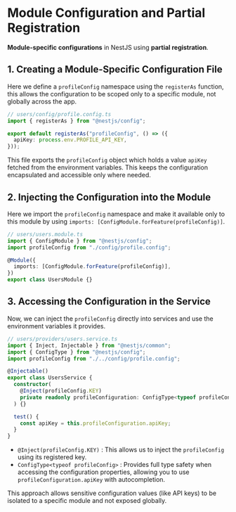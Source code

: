 # Module Configuration and Partial Registration

**Module-specific configurations** in NestJS using **partial registration**.

## 1. Creating a Module-Specific Configuration File

Here we define a `profileConfig` namespace using the `registerAs` function, this allows the configuration to be scoped only to a specific module, not globally across the app.

```ts
// users/config/profile.config.ts
import { registerAs } from "@nestjs/config";

export default registerAs("profileConfig", () => ({
  apiKey: process.env.PROFILE_API_KEY,
}));
```

This file exports the `profileConfig` object which holds a value `apiKey` fetched from the environment variables. This keeps the configuration encapsulated and accessible only where needed.

## 2. Injecting the Configuration into the Module

Here we import the `profileConfig` namespace and make it available only to this module by using `imports: [ConfigModule.forFeature(profileConfig)]`.

```ts
// users/users.module.ts
import { ConfigModule } from "@nestjs/config";
import profileConfig from "./config/profile.config";

@Module({
  imports: [ConfigModule.forFeature(profileConfig)],
})
export class UsersModule {}
```

## 3. Accessing the Configuration in the Service

Now, we can inject the `profileConfig` directly into services and use the environment variables it provides.

```ts
// users/providers/users.service.ts
import { Inject, Injectable } from "@nestjs/common";
import { ConfigType } from "@nestjs/config";
import profileConfig from "./../config/profile.config";

@Injectable()
export class UsersService {
  constructor(
    @Inject(profileConfig.KEY)
    private readonly profileConfiguration: ConfigType<typeof profileConfig>
  ) {}

  test() {
    const apiKey = this.profileConfiguration.apiKey;
  }
}
```

- `@Inject(profileConfig.KEY)` : This allows us to inject the `profileConfig` using its registered key.
- `ConfigType<typeof profileConfig>` : Provides full type safety when accessing the configuration properties, allowing you to use `profileConfiguration.apiKey` with autocompletion.

This approach allows sensitive configuration values (like API keys) to be isolated to a specific module and not exposed globally.
